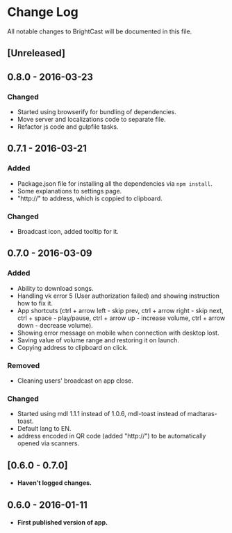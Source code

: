 # Change Log
All notable changes to BrightCast will be documented in this file.

## [Unreleased]

## 0.8.0 - 2016-03-23
### Changed
- Started using browserify for bundling of dependencies.
- Move server and localizations code to separate file.
- Refactor js code and gulpfile tasks.

## 0.7.1 - 2016-03-21
### Added
- Package.json file for installing all the dependencies via `npm install`.
- Some explanations to settings page.
- "http://" to address, which is coppied to clipboard.

### Changed
- Broadcast icon, added tooltip for it.

## 0.7.0 - 2016-03-09
### Added
- Ability to download songs.
- Handling vk error 5 (User authorization failed) and showing instruction how to fix it.
- App shortcuts (ctrl + arrow left - skip prev, ctrl + arrow right - skip next, ctrl + space - play/pause, ctrl + arrow up - increase volume, ctrl + arrow down - decrease volume).
- Showing error message on mobile when connection with desktop lost.
- Saving value of volume range and restoring it on launch.
- Copying address to clipboard on click.

### Removed
- Cleaning users' broadcast on app close.

### Changed
- Started using mdl 1.1.1 instead of 1.0.6, mdl-toast instead of madtaras-toast.
- Default lang to EN.
- address encoded in QR code (added "http://") to be automatically opened via scanners.

## [0.6.0 - 0.7.0]
- #### Haven't logged changes.

## 0.6.0 - 2016-01-11
- #### First published version of app.